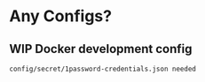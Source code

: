 # Any Configs?

## WIP Docker development config

`
config/secret/1password-credentials.json needed
`